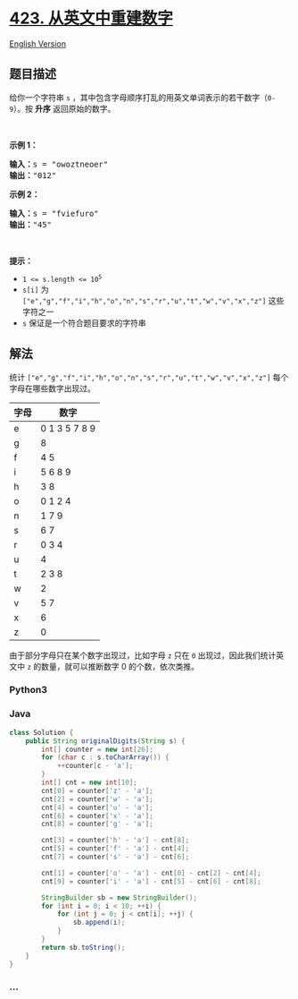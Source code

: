 # [423. 从英文中重建数字](https://leetcode.cn/problems/reconstruct-original-digits-from-english)

[English Version](/solution/0400-0499/0423.Reconstruct%20Original%20Digits%20from%20English/README_EN.md)

## 题目描述

<!-- 这里写题目描述 -->

<p>给你一个字符串 <code>s</code> ，其中包含字母顺序打乱的用英文单词表示的若干数字（<code>0-9</code>）。按 <strong>升序</strong> 返回原始的数字。</p>

<p>&nbsp;</p>

<p><strong>示例 1：</strong></p>

<pre>
<strong>输入：</strong>s = "owoztneoer"
<strong>输出：</strong>"012"
</pre>

<p><strong>示例 2：</strong></p>

<pre>
<strong>输入：</strong>s = "fviefuro"
<strong>输出：</strong>"45"
</pre>

<p>&nbsp;</p>

<p><strong>提示：</strong></p>

<ul>
	<li><code>1 &lt;= s.length &lt;= 10<sup>5</sup></code></li>
	<li><code>s[i]</code> 为 <code>["e","g","f","i","h","o","n","s","r","u","t","w","v","x","z"]</code> 这些字符之一</li>
	<li><code>s</code> 保证是一个符合题目要求的字符串</li>
</ul>

## 解法

<!-- 这里可写通用的实现逻辑 -->

统计 `["e","g","f","i","h","o","n","s","r","u","t","w","v","x","z"]` 每个字母在哪些数字出现过。

| 字母 | 数字          |
| ---- | ------------- |
| e    | 0 1 3 5 7 8 9 |
| g    | 8             |
| f    | 4 5           |
| i    | 5 6 8 9       |
| h    | 3 8           |
| o    | 0 1 2 4       |
| n    | 1 7 9         |
| s    | 6 7           |
| r    | 0 3 4         |
| u    | 4             |
| t    | 2 3 8         |
| w    | 2             |
| v    | 5 7           |
| x    | 6             |
| z    | 0             |

由于部分字母只在某个数字出现过，比如字母 `z` 只在 `0` 出现过，因此我们统计英文中 `z` 的数量，就可以推断数字 0 的个数，依次类推。

<!-- tabs:start -->

### **Python3**

<!-- 这里可写当前语言的特殊实现逻辑 -->



### **Java**

<!-- 这里可写当前语言的特殊实现逻辑 -->

```java
class Solution {
    public String originalDigits(String s) {
        int[] counter = new int[26];
        for (char c : s.toCharArray()) {
            ++counter[c - 'a'];
        }
        int[] cnt = new int[10];
        cnt[0] = counter['z' - 'a'];
        cnt[2] = counter['w' - 'a'];
        cnt[4] = counter['u' - 'a'];
        cnt[6] = counter['x' - 'a'];
        cnt[8] = counter['g' - 'a'];

        cnt[3] = counter['h' - 'a'] - cnt[8];
        cnt[5] = counter['f' - 'a'] - cnt[4];
        cnt[7] = counter['s' - 'a'] - cnt[6];

        cnt[1] = counter['o' - 'a'] - cnt[0] - cnt[2] - cnt[4];
        cnt[9] = counter['i' - 'a'] - cnt[5] - cnt[6] - cnt[8];

        StringBuilder sb = new StringBuilder();
        for (int i = 0; i < 10; ++i) {
            for (int j = 0; j < cnt[i]; ++j) {
                sb.append(i);
            }
        }
        return sb.toString();
    }
}
```









### **...**

```

```


